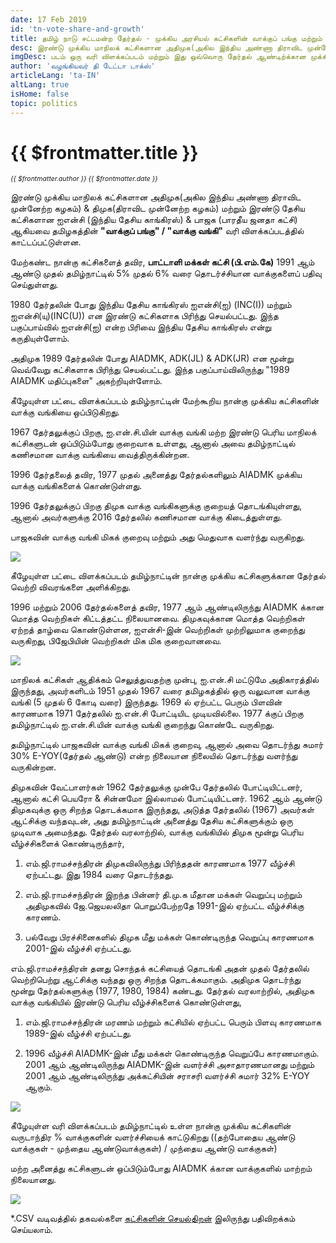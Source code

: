 ```yaml
---
date: 17 Feb 2019
id: 'tn-vote-share-and-growth'
title: தமிழ் நாடு சட்டமன்ற தேர்தல் - முக்கிய அரசியல் கட்சிகளின் வாக்குப் பங்கு மற்றும் ஆண்டு வளர்ச்சி
desc: இரண்டு முக்கிய மாநிலக் கட்சிகளான அதிமுக(அகில இந்திய அண்ணா திராவிட முன்னேற்ற கழகம்) & திமுக(திராவிட முன்னேற்ற கழகம்) மற்றும் இரண்டு தேசிய கட்சிகளான ஐஎன்சி (இந்திய தேசிய காங்கிரஸ்) & பாஜக (பாரதீய ஜனதா கட்சி) ஆகியவை
imgDesc: படம் ஒரு வரி விளக்கப்படம் மற்றும் இது ஒவ்வொரு தேர்தல் ஆண்டிற்க்கான முக்கிய அரசியல் கட்சிகளின் சதவீத வாக்குகளைப் காட்டுகிறது.
author: 'வழங்கியவர் தி டேட்டா டாக்ஸ்'
articleLang: 'ta-IN'
altLang: true
isHome: false
topic: politics
---
```


# {{ $frontmatter.title }}
<i style="font-size: 0.75em;"> {{ $frontmatter.author }} {{ $frontmatter.date }} </i>

இரண்டு முக்கிய மாநிலக் கட்சிகளான அதிமுக(அகில இந்திய அண்ணா திராவிட முன்னேற்ற கழகம்) & திமுக(திராவிட முன்னேற்ற கழகம்) மற்றும் இரண்டு தேசிய கட்சிகளான ஐஎன்சி (இந்திய தேசிய காங்கிரஸ்) & பாஜக (பாரதீய ஜனதா கட்சி) ஆகியவை தமிழகத்தின் **"வாக்குப் பங்கு" / "வாக்கு வங்கி"** வரி விளக்கப்படத்தில் காட்டப்பட்டுள்ளன.

மேற்கண்ட நான்கு கட்சிகளைத் தவிர, **பாட்டாளி மக்கள் கட்சி (பி.எம்.கே)** 1991 ஆம் ஆண்டு முதல் தமிழ்நாட்டில் 5% முதல் 6% வரை தொடர்ச்சியான வாக்குகளைப் பதிவு செய்துள்ளது.

1980 தேர்தலின் போது இந்திய தேசிய காங்கிரஸ் ஐஎன்சி(ஐ) (INC(I)) மற்றும் ஐஎன்சி(யு)(INC(U)) என இரண்டு கட்சிகளாக பிரிந்து செயல்பட்டது. இந்த பகுப்பாய்வில் ஐஎன்சி(ஐ) என்ற பிரிவை இந்திய தேசிய காங்கிரஸ் என்று கருதியுள்ளோம்.

அதிமுக 1989 தேர்தலின் போது AIADMK, ADK(JL) & ADK(JR) என மூன்று வெவ்வேறு கட்சிகளாக பிரிந்து செயல்பட்டது. இந்த பகுப்பாய்விலிருந்து "1989 AIADMK மதிப்புகளை" அகற்றியுள்ளோம்.

கீழேயுள்ள பட்டை விளக்கப்படம் தமிழ்நாட்டின் மேற்கூறிய நான்கு முக்கிய கட்சிகளின் வாக்கு வங்கியை ஒப்பிடுகிறது.

1967 தேர்தலுக்குப் பிறகு, ஐ.என்.சி.யின் வாக்கு வங்கி மற்ற இரண்டு பெரிய மாநிலக் கட்சிகளுடன் ஒப்பிடும்போது குறைவாக உள்ளது, ஆனால் அவை தமிழ்நாட்டில் கணிசமான வாக்கு வங்கியை வைத்திருக்கின்றன.

1996 தேர்தலைத் தவிர, 1977 முதல் அனைத்து தேர்தல்களிலும் AIADMK முக்கிய வாக்கு வங்கிகளைக் கொண்டுள்ளது.

1996 தேர்தலுக்குப் பிறகு திமுக வாக்கு வங்கிகளுக்கு குறையத் தொடங்கியுள்ளது, ஆனால் அவர்களுக்கு 2016 தேர்தலில் கணிசமான வாக்கு கிடைத்துள்ளது.

பாஜகவின் வாக்கு வங்கி மிகக் குறைவு மற்றும் அது மெதுவாக வளர்ந்து வருகிறது.

![](/img/politics/tn-vote-share-and-growth_files/figure-markdown/voting-1.png)

கீழேயுள்ள பட்டை விளக்கப்படம் தமிழ்நாட்டின் நான்கு முக்கிய கட்சிகளுக்கான தேர்தல் வெற்றி விவரங்களை அளிக்கிறது.

1996 மற்றும் 2006 தேர்தல்களைத் தவிர, 1977 ஆம் ஆண்டிலிருந்து AIADMK க்கான மொத்த வெற்றிகள் கிட்டத்தட்ட நிலையானவை. திமுகவுக்கான மொத்த வெற்றிகள் ஏற்றத் தாழ்வை கொண்டுள்ளன, ஐஎன்சி-இன் வெற்றிகள் முற்றிலுமாக குறைந்து வருகிறது, பிஜேபியின் வெற்றிகள் மிக மிக குறைவானவை.

![](/img/politics/tn-vote-share-and-growth_files/figure-markdown/winning-1.png)

மாநிலக் கட்சிகள் ஆதிக்கம் செலுத்துவதற்கு முன்பு, ஐ.என்.சி மட்டுமே அதிகாரத்தில் இருந்தது, அவர்களிடம் 1951 முதல் 1967 வரை தமிழகத்தில் ஒரு வலுவான வாக்கு வங்கி (5 முதல் 6 கோடி வரை) இருந்தது. 1969 ல் ஏற்பட்ட பெரும் பிளவின் காரணமாக 1971 தேர்தலில் ஐ.என்.சி போட்டியிட முடியவில்லை. 1977 க்குப் பிறகு தமிழ்நாட்டில் ஐ.என்.சி.யின் வாக்கு வங்கி குறைந்து கொண்டே வருகிறது.

தமிழ்நாட்டில் பாஜகவின் வாக்கு வங்கி மிகக் குறைவு, ஆனால் அவை தொடர்ந்து சுமார் 30% E-YOY(தேர்தல் ஆண்டு) என்ற நிலையான நிலையில் தொடர்ந்து வளர்ந்து வருகின்றன.

திமுகவின் வேட்பாளர்கள் 1962 தேர்தலுக்கு முன்பே தேர்தலில் போட்டியிட்டனர், ஆனால் கட்சி பெயரோ & சின்னமோ இல்லாமல் போட்டியிட்டனர். 1962 ஆம் ஆண்டு திமுகவுக்கு ஒரு சிறந்த தொடக்கமாக இருந்தது, அடுத்த தேர்தலில் (1967) அவர்கள் ஆட்சிக்கு வந்தவுடன், அது தமிழ்நாட்டின் அனைத்து தேசிய கட்சிகளுக்கும் ஒரு முடிவாக அமைந்தது. தேர்தல் வரலாற்றில், வாக்கு வங்கியில் திமுக மூன்று பெரிய வீழ்ச்சிகளைக் கொண்டிருந்தார்,

1. எம்.ஜி.ராமச்சந்திரன் திமுகவிலிருந்து பிரிந்ததன் காரணமாக 1977 வீழ்ச்சி ஏற்பட்டது. இது 1984 வரை தொடர்ந்தது.

2. எம்.ஜி.ராமச்சந்திரன் இறந்த பின்னர் தி.மு.க மீதான மக்கள் வெறுப்பு மற்றும் அதிமுகவில் ஜே.ஜெயலலிதா பொறுப்பேற்றதே 1991-இல் ஏற்பட்ட வீழ்ச்சிக்கு காரணம்.

3. பல்வேறு பிரச்சினைகளில் திமுக மீது மக்கள் கொண்டிருந்த வெறுப்பு காரணமாக 2001-இல் வீழ்ச்சி ஏற்பட்டது.

எம்.ஜி.ராமச்சந்திரன் தனது சொந்தக் கட்சியைத் தொடங்கி அதன் முதல் தேர்தலில் வெற்றிபெற்று ஆட்சிக்கு வந்தது ஒரு சிறந்த தொடக்கமாகும். அதிமுக தொடர்ந்து மூன்று தேர்தல்களுக்கு (1977, 1980, 1984) கண்டது. தேர்தல் வரலாற்றில், அதிமுக வாக்கு வங்கியில் இரண்டு பெரிய வீழ்ச்சிகளைக் கொண்டுள்ளது,

1. எம்.ஜி.ராமச்சந்திரன் மரணம் மற்றும் கட்சியில் ஏற்பட்ட பெரும் பிளவு காரணமாக 1989-இல் வீழ்ச்சி ஏற்பட்டது.

2. 1996 வீழ்ச்சி AIADMK-இன் மீது மக்கள் கொண்டிருந்த வெறுப்பே காரணமாகும். 2001 ஆம் ஆண்டிலிருந்து AIADMK-இன் வளர்ச்சி அசாதாரணமானது மற்றும் 2001 ஆம் ஆண்டிலிருந்து அக்கட்சியின் சராசரி வளர்ச்சி சுமார் 32% E-YOY ஆகும்.

![](/img/politics/tn-vote-share-and-growth_files/figure-markdown/performance2-1.png)

கீழேயுள்ள வரி விளக்கப்படம் தமிழ்நாட்டில் உள்ள நான்கு முக்கிய கட்சிகளின் வருடாந்திர % வாக்குகளின் வளர்ச்சியைக் காட்டுகிறது ((தற்போதைய ஆண்டு வாக்குகள் - முந்தைய ஆண்டுவாக்குகள்) / முந்தைய ஆண்டு வாக்குகள்)

மற்ற அனைத்து கட்சிகளுடன் ஒப்பிடும்போது AIADMK க்கான வாக்குகளில் மாற்றம் நிலையானது.

![](/img/politics/tn-vote-share-and-growth_files/figure-markdown/E-yoy%20growth-1.png)

\*.CSV வடிவத்தில் தகவல்களை [கட்சிகளின் செயல்திறன்](http://thedatatalks.in/datas/politics/tn-party-performance.csv) இலிருந்து பதிவிறக்கம் செய்யலாம்.


<style>

</style>